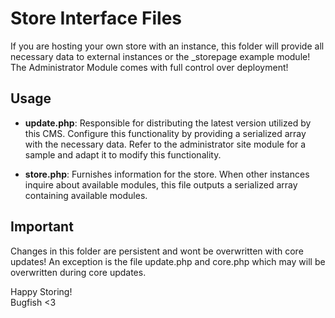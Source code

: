 # Store Interface Files

If you are hosting your own store with an instance, this folder will provide all necessary data to external instances or the _storepage example module! The Administrator Module comes with full control over deployment!

## Usage

- **update.php**: Responsible for distributing the latest version utilized by this CMS. Configure this functionality by providing a serialized array with the necessary data. Refer to the administrator site module for a sample and adapt it to modify this functionality.

- **store.php**: Furnishes information for the store. When other instances inquire about available modules, this file outputs a serialized array containing available modules.

## Important
Changes in this folder are persistent and wont be overwritten with core updates! An exception is the file update.php and core.php which may will be overwritten during core updates.

Happy Storing!  
Bugfish <3